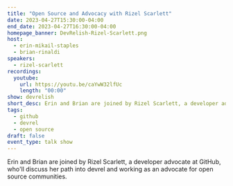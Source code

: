 ```yaml
---
title: "Open Source and Advocacy with Rizel Scarlett"
date: 2023-04-27T15:30:00-04:00
end_date: 2023-04-27T16:30:00-04:00
homepage_banner: DevRelish-Rizel-Scarlett.png
host: 
  - erin-mikail-staples
  - brian-rinaldi
speakers:
  - rizel-scarlett
recordings:
  youtube:
    url: https://youtu.be/caYwW32lfUc
    length: "00:00"
show: devrelish
short_desc: Erin and Brian are joined by Rizel Scarlett, a developer advocate at GitHub, who'll discuss her path into devrel and working as an advocate for open source communities.
tags:
  - github
  - devrel
  - open source
draft: false
event_type: talk show
---
```


Erin and Brian are joined by Rizel Scarlett, a developer advocate at GitHub, who'll discuss her path into devrel and working as an advocate for open source communities.